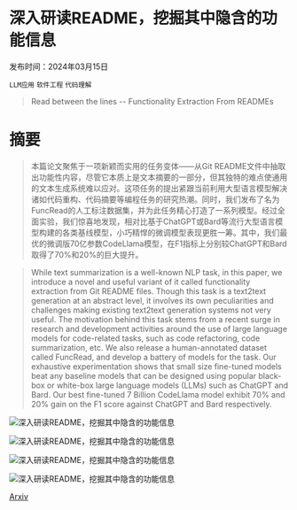 # 深入研读README，挖掘其中隐含的功能信息

发布时间：2024年03月15日

`LLM应用` `软件工程` `代码理解`

> Read between the lines -- Functionality Extraction From READMEs

# 摘要

> 本篇论文聚焦于一项新颖而实用的任务变体——从Git README文件中抽取出功能性内容，尽管它本质上是文本摘要的一部分，但其独特的难点使通用的文本生成系统难以应对。这项任务的提出紧跟当前利用大型语言模型解决诸如代码重构、代码摘要等编程任务的研究热潮。同时，我们发布了名为FuncRead的人工标注数据集，并为此任务精心打造了一系列模型。经过全面实验，我们惊喜地发现，相对比基于ChatGPT或Bard等流行大型语言模型构建的各类基线模型，小巧精悍的微调模型表现更胜一筹。其中，我们最优的微调版70亿参数CodeLlama模型，在F1指标上分别较ChatGPT和Bard取得了70%和20%的巨大提升。

> While text summarization is a well-known NLP task, in this paper, we introduce a novel and useful variant of it called functionality extraction from Git README files. Though this task is a text2text generation at an abstract level, it involves its own peculiarities and challenges making existing text2text generation systems not very useful. The motivation behind this task stems from a recent surge in research and development activities around the use of large language models for code-related tasks, such as code refactoring, code summarization, etc. We also release a human-annotated dataset called FuncRead, and develop a battery of models for the task. Our exhaustive experimentation shows that small size fine-tuned models beat any baseline models that can be designed using popular black-box or white-box large language models (LLMs) such as ChatGPT and Bard. Our best fine-tuned 7 Billion CodeLlama model exhibit 70% and 20% gain on the F1 score against ChatGPT and Bard respectively.

![深入研读README，挖掘其中隐含的功能信息](../../../paper_images/2403.10205/example_1.png)

![深入研读README，挖掘其中隐含的功能信息](../../../paper_images/2403.10205/ratings_user_intent.png)

![深入研读README，挖掘其中隐含的功能信息](../../../paper_images/2403.10205/x1.png)

![深入研读README，挖掘其中隐含的功能信息](../../../paper_images/2403.10205/x2.png)

[Arxiv](https://arxiv.org/abs/2403.10205)